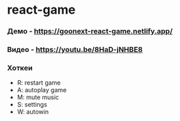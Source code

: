 # react-game

### Демо - https://goonext-react-game.netlify.app/

### Видео - https://youtu.be/8HaD-jNHBE8

### Хоткеи
  - R: restart game
  - A: autoplay game
  - M: mute music
  - S: settings
  - W: autowin
